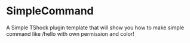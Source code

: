 # SimpleCommand
A Simple TShock plugin template that will show you how to make simple command like /hello with own permission and color!

